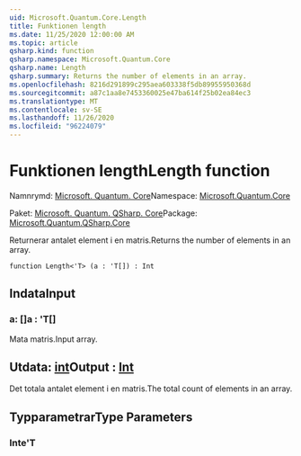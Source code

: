 ```yaml
---
uid: Microsoft.Quantum.Core.Length
title: Funktionen length
ms.date: 11/25/2020 12:00:00 AM
ms.topic: article
qsharp.kind: function
qsharp.namespace: Microsoft.Quantum.Core
qsharp.name: Length
qsharp.summary: Returns the number of elements in an array.
ms.openlocfilehash: 8216d291899c295aea603338f5db89955950368d
ms.sourcegitcommit: a87c1aa8e7453360025e47ba614f25b02ea84ec3
ms.translationtype: MT
ms.contentlocale: sv-SE
ms.lasthandoff: 11/26/2020
ms.locfileid: "96224079"
---
```

# <a name="length-function"></a><span data-ttu-id="eea68-102">Funktionen length</span><span class="sxs-lookup"><span data-stu-id="eea68-102">Length function</span></span>

<span data-ttu-id="eea68-103">Namnrymd: [Microsoft. Quantum. Core](xref:Microsoft.Quantum.Core)</span><span class="sxs-lookup"><span data-stu-id="eea68-103">Namespace: [Microsoft.Quantum.Core](xref:Microsoft.Quantum.Core)</span></span>

<span data-ttu-id="eea68-104">Paket: [Microsoft. Quantum. QSharp. Core](https://nuget.org/packages/Microsoft.Quantum.QSharp.Core)</span><span class="sxs-lookup"><span data-stu-id="eea68-104">Package: [Microsoft.Quantum.QSharp.Core](https://nuget.org/packages/Microsoft.Quantum.QSharp.Core)</span></span>


<span data-ttu-id="eea68-105">Returnerar antalet element i en matris.</span><span class="sxs-lookup"><span data-stu-id="eea68-105">Returns the number of elements in an array.</span></span>

```qsharp
function Length<'T> (a : 'T[]) : Int
```


## <a name="input"></a><span data-ttu-id="eea68-106">Indata</span><span class="sxs-lookup"><span data-stu-id="eea68-106">Input</span></span>

### <a name="a--t"></a><span data-ttu-id="eea68-107">a: []</span><span class="sxs-lookup"><span data-stu-id="eea68-107">a : 'T[]</span></span>

<span data-ttu-id="eea68-108">Mata matris.</span><span class="sxs-lookup"><span data-stu-id="eea68-108">Input array.</span></span>



## <a name="output--int"></a><span data-ttu-id="eea68-109">Utdata: [int](xref:microsoft.quantum.lang-ref.int)</span><span class="sxs-lookup"><span data-stu-id="eea68-109">Output : [Int](xref:microsoft.quantum.lang-ref.int)</span></span>

<span data-ttu-id="eea68-110">Det totala antalet element i en matris.</span><span class="sxs-lookup"><span data-stu-id="eea68-110">The total count of elements in an array.</span></span>

## <a name="type-parameters"></a><span data-ttu-id="eea68-111">Typparametrar</span><span class="sxs-lookup"><span data-stu-id="eea68-111">Type Parameters</span></span>

### <a name="t"></a><span data-ttu-id="eea68-112">Inte</span><span class="sxs-lookup"><span data-stu-id="eea68-112">'T</span></span>

